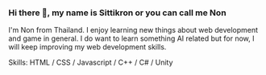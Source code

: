 ### Hi there 👋, my name is Sittikron or you can call me Non
I'm Non from Thailand. I enjoy learning new things about web development and game in general. I do want to learn something AI related but for now, I will keep improving my web development skills.

Skills: HTML / CSS / Javascript / C++ / C# / Unity 



